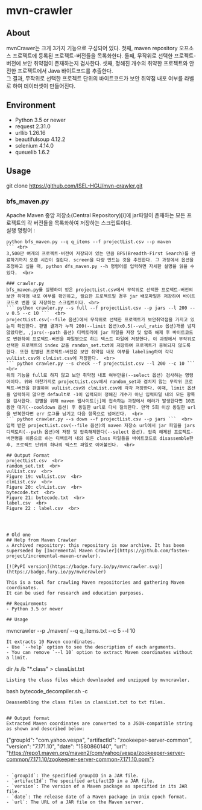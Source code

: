 # mvn-crawler

## About
mvnCrawer는 크게 3가지 기능으로 구성되어 있다. 첫째, maven repository 오프소스 프로젝트에 등록된 프로젝트-버전들을 목록화한다. 둘째, 무작위로 선택한 프로젝트-버전에 보안 취약점이 존재하는지 검사한다. 셋째, 정해진 개수의 취약한 프로젝트와 안전한 프로젝트에서 Java 바이트코드를 추출한다. <br>
그 결과, 무작위로 선택한 프로젝트 단위의 바이트코드가 보안 취약점 내포 여부를 라벨로 하여 데이터셋이 만들어진다.   <br>

## Environment
- Python 3.5 or newer
- request 2.31.0
- urllib 1.26.16
- beautifulsoup 4.12.2
- selenium 4.14.0
- queuelib 1.6.2

## Usage
git clone https://github.com/ISEL-HGU/mvn-crawler.git

### bfs_maven.py
Apache Maven 중앙 저장소(Central Repository)[i]에 jar파일이 존재하는 모든 프로젝트의 각 버전들을 목록화하여 저장하는 스크립트이다.  <br>
실행 명령어 :  <br>
```
python bfs_maven.py --q q_items --f projectList.csv --p maven 
``` <br>
3,500만 여개의 프로젝트-버전이 저장되어 있는 만큼 BFS(Breadth-First Search)를 완료하기까지 오랜 시간이 걸린다. screen을 다량 만드는 것을 추천한다. 그 과정에서 옵션을 조정하고 싶을 때, python dfs_maven.py --h 명령어를 입력하면 자세한 설명을 읽을 수 있다.  <br>

### crawler.py
bfs_maven.py를 실행하여 얻은 projectList.csv에서 무작위로 선택한 프로젝트-버전의 보안 취약점 내포 여부를 확인하고, 필요한 프로젝트일 경우 jar 배포파일은 저장하여 바이트코드로 변환 및 저장하는 스크립트이다. <br>
``` python crawler.py --s full --f projectList.csv --p jars --l 200 --v 0.5 --c 10 ```  <br>
projectList.csv(--file 옵션)에서 무작위로 선택한 프로젝트가 보안취약점을 가지고 있는지 확인한다. 판별 결과가 누적 200(--limit 옵션)x0.5(--vul_ratio 옵션)개를 넘지 않았다면, ,jars(--path 옵션) 디렉토리에 jar 파일을 저장 및 압축 해제 후 바이트코드로 변환하여 프로젝트-버전을 파일명으로 하는 텍스트 파일에 저장한다. 이 과정에서 무작위로 선택한 프로젝트의 index 값을 randon_set.txt에 저장하여 프로젝트가 중복되지 않도록 한다. 또한 판별된 프로젝트-버전은 보안 취약점 내포 여부를 labeling하여 각각 vulList.csv와 clnList.csv에 저장한다.  <br>
``` python crawler.py --s check --f projectList.csv --l 200 --c 10 ```  <br>
위의 기능을 full로 하지 않고 보안 취약점 내포 여부만을(--select 옵션) 검사하는 명령어이다. 위와 마찬가지로 projectList.csv에서 random_set과 겹치지 않는 무작위 프로젝트-버전을 판별하여 vulList.csv와 clnList.csv에 각각 저장한다. 이때, limit 옵션을 입력하지 않으면 default로 -1이 입력되어 정해진 개수가 아닌 입력파일 내의 모든 항목을 검사한다. 판별을 위해 maven 웹사이트[j]에 접속하는 과정에서 에러가 발생한다면 10초 동안 대기(--cooldown 옵션) 후 동일한 url로 다시 질의한다. 만약 5회 이상 동일한 url을 반복한다면 err 로그를 남기고 다음 항목으로 넘어간다.  <br>
``` python crawler.py --s down --f projectList.csv --p jars ```  <br>
입력 받은 projectList.csv(--file 옵션)의 maven 저장소 url에서 jar 파일을 jars 디렉토리(--path 옵션)에 저장 및 압축해제한다(--select 옵션). 압축 해제된 프로젝트-버전명을 이름으로 하는 디렉토리 내의 모든 class 파일들을 바이트코드로 disassemble한 후, 프로젝트 단위의 하나의 텍스트 파일로 이어붙인다.  <br>

## Output Format
projectList.csv  <br>
random_set.txt  <br>
vulList.csv  <br>
Figure 19: vulList.csv  <br>
clnList.csv  <br>
Figure 20: clnList.csv  <br>
bytecode.txt  <br>
Figure 21: bytecode.txt  <br>
label.csv  <br>
Figure 22 : label.csv  <br>




# Old one
## Help from Maven Crawler
⚠ Archived repository: this repository is now archive. It has been superseded by [Incremental Maven Crawler](https://github.com/fasten-project/incremental-maven-crawler).

[![PyPI version](https://badge.fury.io/py/mvncrawler.svg)](https://badge.fury.io/py/mvncrawler)

This is a tool for crawling Maven repositories and gathering Maven coordinates.
It can be used for research and education purposes.

## Requirements
- Python 3.5 or newer

## Usage
```
mvncrawler --p ./maven/ --q q_items.txt --c 5 --l 10
```
It extracts 10 Maven coordinates. 
- Use `--help` option to see the description of each arguments.
- You can remove `--l 10` option to extract Maven coordinates without a limit.

```
dir /s /b "*.class" > classList.txt
```
Listing the class files which downloaded and unzipped by mvncrawler.

```
bash bytecode_decompiler.sh -c
```
Deassembling the class files in classList.txt to txt files.


## Output format
Extracted Maven coordinates are converted to a JSON-compatible string as shown and described below:
```
{"groupId": "com.yahoo.vespa", "artifactId": "zookeeper-server-common", "version": "7.171.10", "date": "1580860140", "url": "https://repo1.maven.org/maven2/com/yahoo/vespa/zookeeper-server-common/7.171.10/zookeeper-server-common-7.171.10.pom"}
```

- `groupId`: The specified groupID in a JAR file.
- `artifactId`: The specified artifactID in a JAR file.
- `version`: The version of a Maven package as specified in its JAR file.
- `date`: The release date of a Maven package in Unix epoch format.
- `url`: The URL of a JAR file on the Maven server.
